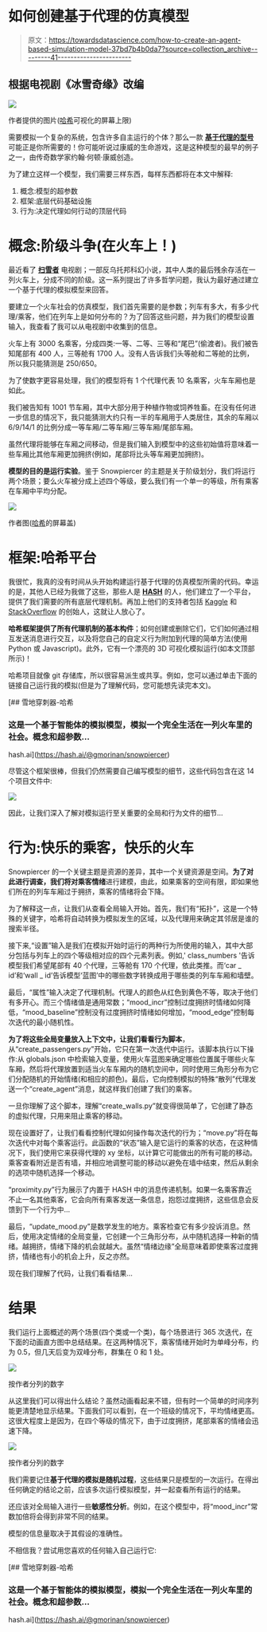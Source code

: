 # 如何创建基于代理的仿真模型

> 原文：<https://towardsdatascience.com/how-to-create-an-agent-based-simulation-model-37bd7b4b0da7?source=collection_archive---------41----------------------->

## 根据电视剧《冰雪奇缘》改编

![](img/fdb4fa2c8e859d3466e5f6a567e1c73f.png)

作者提供的图片([哈希](http://hash.ai/)可视化的屏幕上限)

需要模拟一个复杂的系统，包含许多自主运行的个体？那么一款 [**基于代理的型号**](https://en.wikipedia.org/wiki/Agent-based_model) 可能正是你所需要的！你可能听说过康威的生命游戏，这是这种模型的最早的例子之一，由传奇数学家约翰·何顿·康威创造。

为了建立这样一个模型，我们需要三样东西，每样东西都将在本文中解释:

1.  概念:模型的超参数
2.  框架:底层代码基础设施
3.  行为:决定代理如何行动的顶层代码

# 概念:阶级斗争(在火车上！)

最近看了 [**扫雪者**](https://en.wikipedia.org/wiki/Snowpiercer_(TV_series)) 电视剧；一部反乌托邦科幻小说，其中人类的最后残余存活在一列火车上，分成不同的阶级。这一系列提出了许多哲学问题，我认为最好通过建立一个基于代理的模拟模型来回答。

要建立一个火车社会的仿真模型，我们首先需要的是参数；列车有多大，有多少代理/乘客，他们在列车上是如何分布的？为了回答这些问题，并为我们的模型设置输入，我查看了我可以从电视剧中收集到的信息。

火车上有 3000 名乘客，分成四类:一等、二等、三等和“尾巴”(偷渡者)。我们被告知尾部有 400 人，三等舱有 1700 人。没有人告诉我们头等舱和二等舱的比例，所以我只能猜测是 250/650。

为了使数字更容易处理，我们的模型将有 1 个代理代表 10 名乘客，火车车厢也是如此。

我们被告知有 1001 节车厢，其中大部分用于种植作物或饲养牲畜。在没有任何进一步信息的情况下，我只能猜测大约只有一半的车厢用于人类居住，其余的车厢以 6/9/14/1 的比例分成一等车厢/二等车厢/三等车厢/尾部车厢。

虽然代理将能够在车厢之间移动，但是我们输入到模型中的这些初始值将意味着一些车厢比其他车厢更加拥挤(例如，尾部将比头等车厢更加拥挤)。

**模型的目的是运行实验**。鉴于 Snowpiercer 的主题是关于阶级划分，我们将运行两个场景；要么火车被分成上述四个等级，要么我们有一个单一的等级，所有乘客在车厢中平均分配。

![](img/dd873f7f9bfaf7603737e9f25c2214e7.png)

作者图([哈希](http://hash.ai/)的屏幕盖)

# 框架:哈希平台

我很忙，我真的没有时间从头开始构建运行基于代理的仿真模型所需的代码。幸运的是，其他人已经为我做了这些，那些人是 [**HASH**](https://hash.ai/) 的人，他们建立了一个平台，提供了我们需要的所有底层代理机制。再加上他们的支持者包括 [Kaggle](https://www.kaggle.com/) 和 [StackOverflow](https://stackoverflow.com/) 的创始人，这就让人放心了。

**哈希框架提供了所有代理机制的基本构件**；如何创建或删除它们，它们如何通过相互发送消息进行交互，以及将您自己的自定义行为附加到代理的简单方法(使用 Python 或 Javascript)。此外，它有一个漂亮的 3D 可视化模拟运行(如本文顶部所示)！

哈希项目就像 git 存储库，所以很容易派生或共享。例如，您可以通过单击下面的链接自己运行我的模拟(但是为了理解代码，您可能想先读完本文)。

[](https://hash.ai/@gmorinan/snowpiercer) [## 雪地穿刺器-哈希

### 这是一个基于智能体的模拟模型，模拟一个完全生活在一列火车里的社会。概念和超参数…

hash.ai](https://hash.ai/@gmorinan/snowpiercer) 

尽管这个框架很棒，但我们仍然需要自己编写模型的细节，这些代码包含在这 14 个项目文件中:

![](img/0e722139eff28243e740d534be940b4e.png)

因此，让我们深入了解对模拟运行至关重要的全局和行为文件的细节…

# 行为:快乐的乘客，快乐的火车

Snowpiercer 的一个关键主题是资源的差异，其中一个关键资源是空间。**为了对此进行调查，我们将对乘客情绪**进行建模，由此，如果乘客的空间有限，即如果他们所在的列车车厢过于拥挤，乘客的情绪将会下降。

为了解释这一点，让我们从查看全局输入开始。首先，我们有“拓扑”，这是一个特殊的关键字，哈希将自动转换为模拟发生的区域，以及代理用来确定其邻居是谁的搜索半径。

接下来,“设置”输入是我们在模拟开始时运行的两种行为所使用的输入，其中大部分包括与列车上的四个等级相对应的四个元素列表。例如,' class_numbers '告诉模型我们希望尾部有 40 个代理，三等舱有 170 个代理，依此类推。而‘car _ id’和‘wall _ id’告诉模型‘蓝图’中的哪些数字转换成用于哪些类的列车车厢和墙壁。

最后，“属性”输入决定了代理机制。代理人的颜色从红色到黄色不等，取决于他们有多开心。而三个情绪值是通用常数；“mood_incr”控制过度拥挤时情绪如何降低，“mood_baseline”控制没有过度拥挤时情绪如何增加，“mood_edge”控制每次迭代的最小随机性。

**为了将这些全局变量放入上下文中，让我们看看行为脚本**，从“create_passengers.py”开始，它只在第一次迭代中运行。该脚本执行以下操作:从 globals.json 中检索输入变量，使用火车蓝图来确定哪些位置属于哪些火车车厢，然后将代理放置到适当火车车厢内的随机空间中，同时使用三角形分布为它们分配随机的开始情绪(和相应的颜色)。最后，它向控制模拟的特殊“散列”代理发送一个“create_agent”消息，就这样我们创建了我们的乘客。

一旦你理解了这个脚本，理解“create_walls.py”就变得很简单了，它创建了静态的虚拟代理，只用来阻止乘客的移动。

现在设置好了，让我们看看控制代理如何操作每次迭代的行为；“move.py”将在每次迭代中对每个乘客运行。此函数的“状态”输入是它运行的乘客的状态，在这种情况下，我们使用它来获得代理的 xy 坐标，以计算它可能做出的所有可能的移动。乘客查看附近是否有墙，并相应地调整可能的移动以避免在墙中结束，然后从剩余的选项中随机选择一个移动。

“proximity.py”行为展示了内置于 HASH 中的消息传递机制。如果一名乘客靠近不止一名其他乘客，它会向所有乘客发送一条信息，抱怨过度拥挤，这些信息会反馈到下一个行为中…

最后，“update_mood.py”是数学发生的地方。乘客检查它有多少投诉消息。然后，使用决定情绪的全局变量，它创建一个三角形分布，从中随机选择一种新的情绪。越拥挤，情绪下降的机会就越大。虽然“情绪边缘”全局意味着即使乘客过度拥挤，情绪也有小的机会上升，反之亦然。

现在我们理解了代码，让我们看看结果…

# 结果

我们运行上面概述的两个场景(四个类或一个类)，每个场景进行 365 次迭代，在下面的动画直方图中总结结果。在这两种情况下，乘客情绪开始时为单峰分布，约为 0.5，但几天后变为双峰分布，群集在 0 和 1 处。

![](img/6bf592fceee74014319c5a46a15145bb.png)

按作者分列的数字

从这里我们可以得出什么结论？虽然动画看起来不错，但有时一个简单的时间序列能更清楚地显示结果。下面我们可以看到，在一个班级的情况下，平均情绪更高。这很大程度上是因为，在四个等级的情况下，由于过度拥挤，尾部乘客的情绪会迅速下降。

![](img/b0861740e7a2bfc0b7e4db3c7a586dae.png)

按作者分列的数字

我们需要记住**基于代理的模拟是随机过程**，这些结果只是模型的一次运行。在得出任何确定的结论之前，应该多次运行模拟模型，并一起查看所有运行的结果。

还应该对全局输入进行一些**敏感性分析**。例如，在这个模型中，将“mood_incr”常数加倍将会得到非常不同的结果。

模型的信息量取决于其假设的准确性。

不相信我？尝试用您喜欢的任何输入自己运行它:

[](https://hash.ai/@gmorinan/snowpiercer) [## 雪地穿刺器-哈希

### 这是一个基于智能体的模拟模型，模拟一个完全生活在一列火车里的社会。概念和超参数…

hash.ai](https://hash.ai/@gmorinan/snowpiercer)